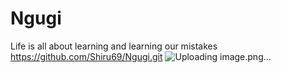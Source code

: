 # Ngugi
Life is all about learning 
and learning our mistakes 
https://github.com/Shiru69/Ngugi.git
![Uploading image.png…]()
